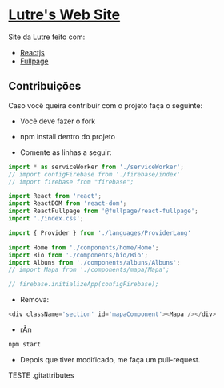 # [Lutre's Web Site](https://lutre.com.br/)

Site da Lutre feito com:
* [Reactjs](https://reactjs.org/)
* [Fullpage](https://alvarotrigo.com/fullPage/)

## Contribuições

Caso você queira contribuir com o projeto faça o seguinte:
* Você deve fazer o fork

* npm install dentro do projeto

* Comente as linhas a seguir:
```javascript
import * as serviceWorker from './serviceWorker';
// import configFirebase from './firebase/index'
// import firebase from "firebase";

import React from 'react';
import ReactDOM from 'react-dom';
import ReactFullpage from '@fullpage/react-fullpage';
import './index.css';

import { Provider } from './languages/ProviderLang'

import Home from './components/home/Home';
import Bio from './components/bio/Bio';
import Albuns from './components/albuns/Albuns';
// import Mapa from './components/mapa/Mapa';

// firebase.initializeApp(configFirebase);
```

* Remova: 
```javascript
<div className='section' id='mapaComponent'><Mapa /></div>
```

* rÃn
```bash
npm start
```
* Depois que tiver modificado, me faça um pull-request.

TESTE .gitattributes

